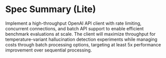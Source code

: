 # Spec Summary (Lite)

Implement a high-throughput OpenAI API client with rate limiting, concurrent connections, and batch API support to enable efficient benchmark evaluations at scale. The client will maximize throughput for temperature-variant hallucination detection experiments while managing costs through batch processing options, targeting at least 5x performance improvement over sequential processing.
